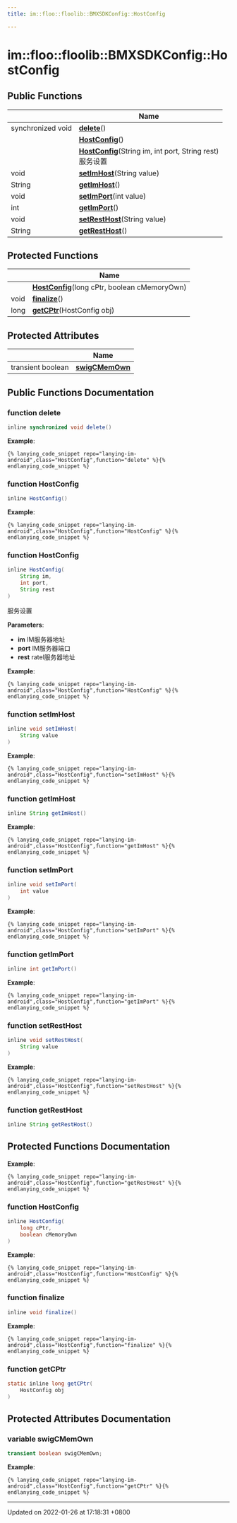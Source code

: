 ```yaml
---
title: im::floo::floolib::BMXSDKConfig::HostConfig

---
```


# im::floo::floolib::BMXSDKConfig::HostConfig





## Public Functions

|                | Name           |
| -------------- | -------------- |
| synchronized void | **[delete](classim_1_1floo_1_1floolib_1_1_b_m_x_s_d_k_config_1_1_host_config.md#function-delete)**() |
| | **[HostConfig](classim_1_1floo_1_1floolib_1_1_b_m_x_s_d_k_config_1_1_host_config.md#function-hostconfig)**() |
| | **[HostConfig](classim_1_1floo_1_1floolib_1_1_b_m_x_s_d_k_config_1_1_host_config.md#function-hostconfig)**(String im, int port, String rest)<br>服务设置  |
| void | **[setImHost](classim_1_1floo_1_1floolib_1_1_b_m_x_s_d_k_config_1_1_host_config.md#function-setimhost)**(String value) |
| String | **[getImHost](classim_1_1floo_1_1floolib_1_1_b_m_x_s_d_k_config_1_1_host_config.md#function-getimhost)**() |
| void | **[setImPort](classim_1_1floo_1_1floolib_1_1_b_m_x_s_d_k_config_1_1_host_config.md#function-setimport)**(int value) |
| int | **[getImPort](classim_1_1floo_1_1floolib_1_1_b_m_x_s_d_k_config_1_1_host_config.md#function-getimport)**() |
| void | **[setRestHost](classim_1_1floo_1_1floolib_1_1_b_m_x_s_d_k_config_1_1_host_config.md#function-setresthost)**(String value) |
| String | **[getRestHost](classim_1_1floo_1_1floolib_1_1_b_m_x_s_d_k_config_1_1_host_config.md#function-getresthost)**() |

## Protected Functions

|                | Name           |
| -------------- | -------------- |
| | **[HostConfig](classim_1_1floo_1_1floolib_1_1_b_m_x_s_d_k_config_1_1_host_config.md#function-hostconfig)**(long cPtr, boolean cMemoryOwn) |
| void | **[finalize](classim_1_1floo_1_1floolib_1_1_b_m_x_s_d_k_config_1_1_host_config.md#function-finalize)**() |
| long | **[getCPtr](classim_1_1floo_1_1floolib_1_1_b_m_x_s_d_k_config_1_1_host_config.md#function-getcptr)**(HostConfig obj) |

## Protected Attributes

|                | Name           |
| -------------- | -------------- |
| transient boolean | **[swigCMemOwn](classim_1_1floo_1_1floolib_1_1_b_m_x_s_d_k_config_1_1_host_config.md#variable-swigcmemown)**  |

## Public Functions Documentation

### function delete

```java
inline synchronized void delete()
```


**Example**:
```
{% lanying_code_snippet repo="lanying-im-android",class="HostConfig",function="delete" %}{% endlanying_code_snippet %}
```
### function HostConfig

```java
inline HostConfig()
```


**Example**:
```
{% lanying_code_snippet repo="lanying-im-android",class="HostConfig",function="HostConfig" %}{% endlanying_code_snippet %}
```
### function HostConfig

```java
inline HostConfig(
    String im,
    int port,
    String rest
)
```

服务设置 

**Parameters**: 

  * **im** IM服务器地址 
  * **port** IM服务器端口 
  * **rest** ratel服务器地址 


**Example**:
```
{% lanying_code_snippet repo="lanying-im-android",class="HostConfig",function="HostConfig" %}{% endlanying_code_snippet %}
```
### function setImHost

```java
inline void setImHost(
    String value
)
```


**Example**:
```
{% lanying_code_snippet repo="lanying-im-android",class="HostConfig",function="setImHost" %}{% endlanying_code_snippet %}
```
### function getImHost

```java
inline String getImHost()
```


**Example**:
```
{% lanying_code_snippet repo="lanying-im-android",class="HostConfig",function="getImHost" %}{% endlanying_code_snippet %}
```
### function setImPort

```java
inline void setImPort(
    int value
)
```


**Example**:
```
{% lanying_code_snippet repo="lanying-im-android",class="HostConfig",function="setImPort" %}{% endlanying_code_snippet %}
```
### function getImPort

```java
inline int getImPort()
```


**Example**:
```
{% lanying_code_snippet repo="lanying-im-android",class="HostConfig",function="getImPort" %}{% endlanying_code_snippet %}
```
### function setRestHost

```java
inline void setRestHost(
    String value
)
```


**Example**:
```
{% lanying_code_snippet repo="lanying-im-android",class="HostConfig",function="setRestHost" %}{% endlanying_code_snippet %}
```
### function getRestHost

```java
inline String getRestHost()
```


## Protected Functions Documentation

**Example**:
```
{% lanying_code_snippet repo="lanying-im-android",class="HostConfig",function="getRestHost" %}{% endlanying_code_snippet %}
```
### function HostConfig

```java
inline HostConfig(
    long cPtr,
    boolean cMemoryOwn
)
```


**Example**:
```
{% lanying_code_snippet repo="lanying-im-android",class="HostConfig",function="HostConfig" %}{% endlanying_code_snippet %}
```
### function finalize

```java
inline void finalize()
```


**Example**:
```
{% lanying_code_snippet repo="lanying-im-android",class="HostConfig",function="finalize" %}{% endlanying_code_snippet %}
```
### function getCPtr

```java
static inline long getCPtr(
    HostConfig obj
)
```


## Protected Attributes Documentation

### variable swigCMemOwn

```java
transient boolean swigCMemOwn;
```


**Example**:
```
{% lanying_code_snippet repo="lanying-im-android",class="HostConfig",function="getCPtr" %}{% endlanying_code_snippet %}
```
-------------------------------

Updated on 2022-01-26 at 17:18:31 +0800